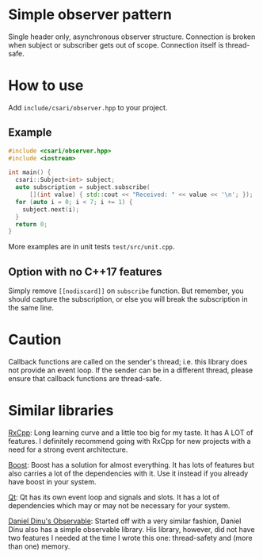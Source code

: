 # Simple observer pattern

Single header only, asynchronous observer structure. Connection is broken when subject or subscriber gets out of scope. Connection itself is thread-safe.

# How to use

Add `include/csari/observer.hpp` to your project.

## Example

```cpp
#include <csari/observer.hpp>
#include <iostream>

int main() {
  csari::Subject<int> subject;
  auto subscription = subject.subscribe(
      [](int value) { std::cout << "Received: " << value << '\n'; });
  for (auto i = 0; i < 7; i += 1) {
    subject.next(i);
  }
  return 0;
}
```

More examples are in unit tests `test/src/unit.cpp`.

## Option with no C++17 features
Simply remove `[[nodiscard]]` on `subscribe` function. But remember, you should capture the subscription, or else you will break the subscription in the same line.

# Caution
Callback functions are called on the sender's thread; i.e. this library does not provide an event loop. If the sender can be in a different thread, please ensure that callback functions are thread-safe.

# Similar libraries

[RxCpp](https://github.com/ReactiveX/RxCpp): Long learning curve and a little too big for my taste. It has A LOT of features. I definitely recommend going with RxCpp for new projects with a need for a strong event architecture.

[Boost](https://www.boost.org/doc/libs/1_63_0/doc/html/signals2.html): Boost has a solution for almost everything. It has lots of features but also carries a lot of the dependencies with it. Use it instead if you already have boost in your system.

[Qt](https://doc.qt.io/qt-5/signalsandslots.html): Qt has its own event loop and signals and slots. It has a lot of dependencies which may or may not be necessary for your system.

[Daniel Dinu's Observable](https://github.com/ddinu/observable): Started off with a very similar fashion, Daniel Dinu also has a simple observable library. His library, however, did not have two features I needed at the time I wrote this one: thread-safety and (more than one) memory.